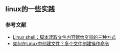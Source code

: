 ## linux的一些实践

### 参考文献

* [Linux shell：脚本读取文件内容赋给变量的三种方式](https://blog.csdn.net/weixin_44498318/article/details/106490367)
* [如何在Linux中创建文件？多个文件创建操作命令](https://cloud.tencent.com/developer/article/1858594)
